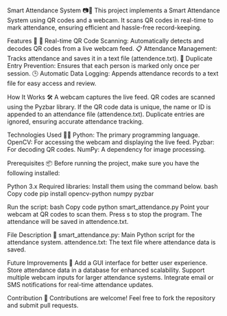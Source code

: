 Smart Attendance System 📷📝
This project implements a Smart Attendance System using QR codes and a webcam. It scans QR codes in real-time to mark attendance, ensuring efficient and hassle-free record-keeping.

Features 🌟
📸 Real-time QR Code Scanning: Automatically detects and decodes QR codes from a live webcam feed.
📋 Attendance Management: Tracks attendance and saves it in a text file (attendence.txt).
🔄 Duplicate Entry Prevention: Ensures that each person is marked only once per session.
🕒 Automatic Data Logging: Appends attendance records to a text file for easy access and review.

How It Works 🛠️
A webcam captures the live feed.
QR codes are scanned using the Pyzbar library.
If the QR code data is unique, the name or ID is appended to an attendance file (attendence.txt).
Duplicate entries are ignored, ensuring accurate attendance tracking.

Technologies Used 🧑‍💻
Python: The primary programming language.
OpenCV: For accessing the webcam and displaying the live feed.
Pyzbar: For decoding QR codes.
NumPy: A dependency for image processing.

Prerequisites 📦
Before running the project, make sure you have the following installed:

Python 3.x
Required libraries: Install them using the command below.
bash
Copy code
pip install opencv-python numpy pyzbar


Run the script:
bash
Copy code
python smart_attendance.py
Point your webcam at QR codes to scan them.
Press s to stop the program.
The attendance will be saved in attendence.txt.

File Description 📂
smart_attendance.py: Main Python script for the attendance system.
attendence.txt: The text file where attendance data is saved.

Future Improvements 🚀
Add a GUI interface for better user experience.
Store attendance data in a database for enhanced scalability.
Support multiple webcam inputs for larger attendance systems.
Integrate email or SMS notifications for real-time attendance updates.

Contribution 🤝
Contributions are welcome! Feel free to fork the repository and submit pull requests.

